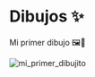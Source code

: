 # Dibujos ✨ 
<p> Mi primer dibujo 🖼🎨 </p>

![mi_primer_dibujito](https://user-images.githubusercontent.com/75257344/157474326-5cc3cd8b-2038-43fb-b2f7-1d37999095be.jpg)
